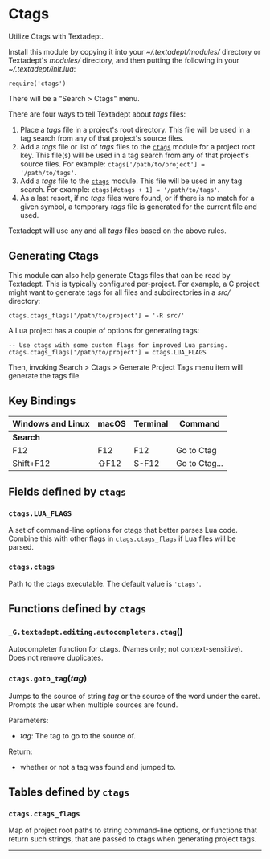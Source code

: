 # Ctags

Utilize Ctags with Textadept.

Install this module by copying it into your *~/.textadept/modules/* directory or Textadept's
*modules/* directory, and then putting the following in your *~/.textadept/init.lua*:

    require('ctags')

There will be a "Search > Ctags" menu.

There are four ways to tell Textadept about *tags* files:

  1. Place a *tags* file in a project's root directory. This file will be used in a tag
    search from any of that project's source files.
  2. Add a *tags* file or list of *tags* files to the [`ctags`](#ctags) module for a project root key.
     This file(s) will be used in a tag search from any of that project's source files. For
     example: `ctags['/path/to/project'] = '/path/to/tags'`.
  3. Add a *tags* file to the [`ctags`](#ctags) module. This file will be used in any tag search. For
     example: `ctags[#ctags + 1] = '/path/to/tags'`.
  4. As a last resort, if no *tags* files were found, or if there is no match for a given
     symbol, a temporary *tags* file is generated for the current file and used.

Textadept will use any and all *tags* files based on the above rules.

## Generating Ctags

This module can also help generate Ctags files that can be read by Textadept. This is
typically configured per-project. For example, a C project might want to generate tags for
all files and subdirectories in a *src/* directory:

    ctags.ctags_flags['/path/to/project'] = '-R src/'

A Lua project has a couple of options for generating tags:

    -- Use ctags with some custom flags for improved Lua parsing.
    ctags.ctags_flags['/path/to/project'] = ctags.LUA_FLAGS

Then, invoking Search > Ctags > Generate Project Tags menu item will generate the tags file.

## Key Bindings

Windows and Linux | macOS | Terminal | Command
-|-|-|-
**Search**| | |
F12 | F12 | F12 | Go to Ctag
Shift+F12 | ⇧F12 | S-F12 | Go to Ctag...

## Fields defined by `ctags`

<a id="ctags.LUA_FLAGS"></a>
### `ctags.LUA_FLAGS` 

A set of command-line options for ctags that better parses Lua code.
Combine this with other flags in [`ctags.ctags_flags`](#ctags.ctags_flags) if Lua files will be parsed.

<a id="ctags.ctags"></a>
### `ctags.ctags` 

Path to the ctags executable.
The default value is `'ctags'`.


## Functions defined by `ctags`

<a id="_G.textadept.editing.autocompleters.ctag"></a>
### `_G.textadept.editing.autocompleters.ctag`()

Autocompleter function for ctags. (Names only; not context-sensitive).
Does not remove duplicates.

<a id="ctags.goto_tag"></a>
### `ctags.goto_tag`(*tag*)

Jumps to the source of string *tag* or the source of the word under the caret.
Prompts the user when multiple sources are found.

Parameters:

- *tag*:  The tag to go to the source of.

Return:

- whether or not a tag was found and jumped to.


## Tables defined by `ctags`

<a id="ctags.ctags_flags"></a>
### `ctags.ctags_flags`

Map of project root paths to string command-line options, or functions that return such
strings, that are passed to ctags when generating project tags.

---
